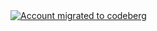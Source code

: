 <a href="https://codeberg.org/abdul2906">
  <img alt="Account migrated to codeberg" src="https://github.com/abdul2906/abdul2906/raw/main/codeberg.png">
<a/>

